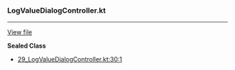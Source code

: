 ### LogValueDialogController.kt
---
[View file](../files/29_LogValueDialogController.kt)

**Sealed Class**

 - [29_LogValueDialogController.kt:30:1](../files/29_LogValueDialogController.kt#L30)
